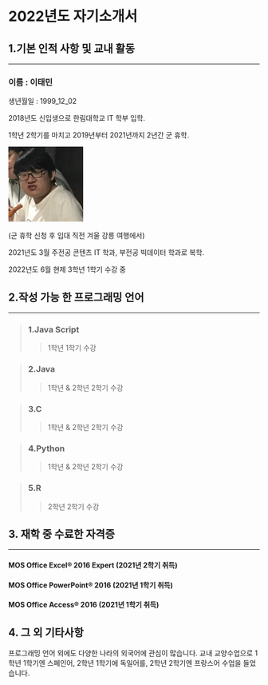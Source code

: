# 2022년도 자기소개서
## 1.기본 인적 사항 및 교내 활동
---
### 이름 : 이태민

생년월일 : 1999_12_02

2018년도 신입생으로 한림대학교 IT 학부 입학.

1학년 2학기를 마치고 2019년부터 2021년까지 2년간 군 휴학.

<img src=2019trip.jpg height= 150 widht=150>

(군 휴학 신청 후 입대 직전 겨울 강릉 여행에서)

2021년도 3월 주전공 콘텐츠 IT 학과, 부전공 빅데이터 학과로 복학.

2022년도 6월 현제 3학년 1학기 수강 중

## 2.작성 가능 한 프로그래밍 언어
---
> ### 1.Java Script
>> 1학년 1학기 수강

> ### 2.Java
>> 1학년 & 2학년 2학기 수강

> ### 3.C
>> 1학년 & 2학년 2학기 수강

> ### 4.Python
>> 1학년 & 2학년 2학기 수강

> ### 5.R
>> 2학년 2학기 수강

## 3. 재학 중 수료한 자격증
---
#### MOS Office Excel® 2016 Expert (2021년 2학기 취득)
#### MOS Office PowerPoint® 2016 (2021년 1학기 취득)
#### MOS Office Access® 2016 (2021년 1학기 취득)

## 4. 그 외 기타사항
프로그래밍 언어 외에도 다양한 나라의 외국어에 관심이 많습니다.
교내 교양수업으로 1학년 1학기엔 스페인어, 2학년 1학기에 독일어를, 2학년 2학기엔 프랑스어 수업을 들었습니다.
